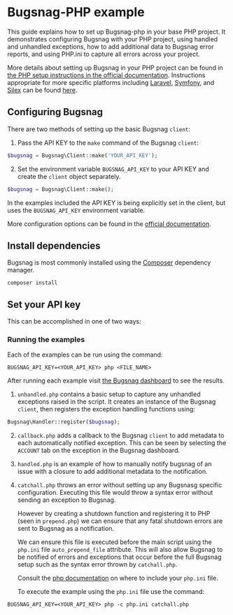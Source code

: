# Bugsnag-PHP example

This guide explains how to set up Bugsnag-php in your base PHP project.  It demonstrates configuring Bugsnag with your PHP project, using handled and unhandled exceptions, how to add additional data to Bugsnag error reports, and using PHP.ini to capture all errors across your project.

More details about setting up Bugsnag in your PHP project can be found in [the PHP setup instructions in the official documentation](https://docs.bugsnag.com/platforms/php/other/).  Instructions appropriate for more specific platforms including [Laravel](https://docs.bugsnag.com/platforms/php/laravel/), [Symfony](https://docs.bugsnag.com/platforms/php/symfony/), and [Silex](https://docs.bugsnag.com/platforms/php/silex/) can be found [here](https://docs.bugsnag.com/platforms/php/).


## Configuring Bugsnag

There are two methods of setting up the basic Bugsnag `client`:

1. Pass the API KEY to the `make` command of the Bugsnag `client`:
```php
$bugsnag = Bugsnag\Client::make('YOUR_API_KEY');
```

2. Set the environment variable `BUGSNAG_API_KEY` to your API KEY and create the `client` object separately.
```php
$bugsnag = Bugsnag\Client::make();
```

In the examples included the API KEY is being explicitly set in the client, but uses the `BUGSNAG_API_KEY` environment variable.

More configuration options can be found in the [official documentation](https://docs.bugsnag.com/platforms/php/other/configuration-options/).

## Install dependencies

Bugsnag is most commonly installed using the [Composer](https://getcomposer.org/) dependency manager.

```shell
composer install
```

## Set your API key

This can be accomplished in one of two ways:

### Running the examples

Each of the examples can be run using the command:
```shell
BUGSNAG_API_KEY=<YOUR_API_KEY> php <FILE_NAME>
```
After running each example visit [the Bugsnag dashboard](https://app.bugsnag.com) to see the results.

1. `unhandled.php` contains a basic setup to capture any unhandled exceptions raised in the script. It creates an instance of the Bugsnag `client`, then registers the exception handling functions using:
```php
Bugsnag\Handler::register($bugsnag);
```

2. `callback.php` adds a callback to the Bugsnag `client` to add metadata to each automatically notified exception.  This can be seen by selecting the `ACCOUNT` tab on the exception in the Bugsnag dashboard.

3. `handled.php` is an example of how to manually notify bugsnag of an issue with a closure to add additional metadata to the notification.

4. `catchall.php` throws an error without setting up any Bugsnasg specific configuration.  Executing this file would throw a syntax error without sending an exception to Bugsnag.

    However by creating a shutdown function and registering it to PHP (seen in `prepend.php`) we can ensure that any fatal shutdown errors are sent to Bugsnag as a notification.

    We can ensure this file is executed before the main script using the `php.ini` file `auto_prepend_file` attribute.  This will also allow Bugsnag to be notified of errors and exceptions that occur before the full Bugsnag setup such as the syntax error thrown by `catchall.php`.

    Consult the [php documentation](http://php.net/manual/en/configuration.file.php) on where to include your `php.ini` file.

    To execute the example using the `php.ini` file use the command:

```shell
BUGSNAG_API_KEY=<YOUR_API_KEY> php -c php.ini catchall.php
```
